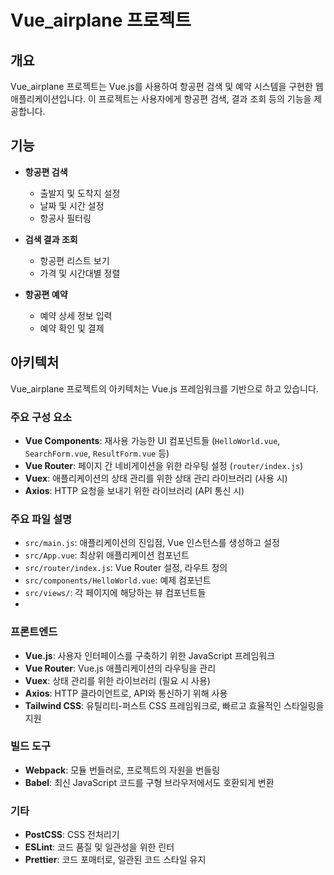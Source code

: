 # Vue_airplane 프로젝트

## 개요

Vue_airplane 프로젝트는 Vue.js를 사용하여 항공편 검색 및 예약 시스템을 구현한 웹 애플리케이션입니다. 이 프로젝트는 사용자에게 항공편 검색, 결과 조회 등의 기능을 제공합니다.

## 기능

- **항공편 검색**
  - 출발지 및 도착지 설정
  - 날짜 및 시간 설정
  - 항공사 필터링

- **검색 결과 조회**
  - 항공편 리스트 보기
  - 가격 및 시간대별 정렬

- **항공편 예약**
  - 예약 상세 정보 입력
  - 예약 확인 및 결제

## 아키텍처

Vue_airplane 프로젝트의 아키텍처는 Vue.js 프레임워크를 기반으로 하고 있습니다.

### 주요 구성 요소

- **Vue Components**: 재사용 가능한 UI 컴포넌트들 (`HelloWorld.vue`, `SearchForm.vue`, `ResultForm.vue` 등)
- **Vue Router**: 페이지 간 네비게이션을 위한 라우팅 설정 (`router/index.js`)
- **Vuex**: 애플리케이션의 상태 관리를 위한 상태 관리 라이브러리 (사용 시)
- **Axios**: HTTP 요청을 보내기 위한 라이브러리 (API 통신 시)

### 주요 파일 설명

- `src/main.js`: 애플리케이션의 진입점, Vue 인스턴스를 생성하고 설정
- `src/App.vue`: 최상위 애플리케이션 컴포넌트
- `src/router/index.js`: Vue Router 설정, 라우트 정의
- `src/components/HelloWorld.vue`: 예제 컴포넌트
- `src/views/`: 각 페이지에 해당하는 뷰 컴포넌트들
- 
### 프론트엔드

- **Vue.js**: 사용자 인터페이스를 구축하기 위한 JavaScript 프레임워크
- **Vue Router**: Vue.js 애플리케이션의 라우팅을 관리
- **Vuex**: 상태 관리를 위한 라이브러리 (필요 시 사용)
- **Axios**: HTTP 클라이언트로, API와 통신하기 위해 사용
- **Tailwind CSS**: 유틸리티-퍼스트 CSS 프레임워크로, 빠르고 효율적인 스타일링을 지원

### 빌드 도구

- **Webpack**: 모듈 번들러로, 프로젝트의 자원을 번들링
- **Babel**: 최신 JavaScript 코드를 구형 브라우저에서도 호환되게 변환

### 기타

- **PostCSS**: CSS 전처리기
- **ESLint**: 코드 품질 및 일관성을 위한 린터
- **Prettier**: 코드 포매터로, 일관된 코드 스타일 유지
